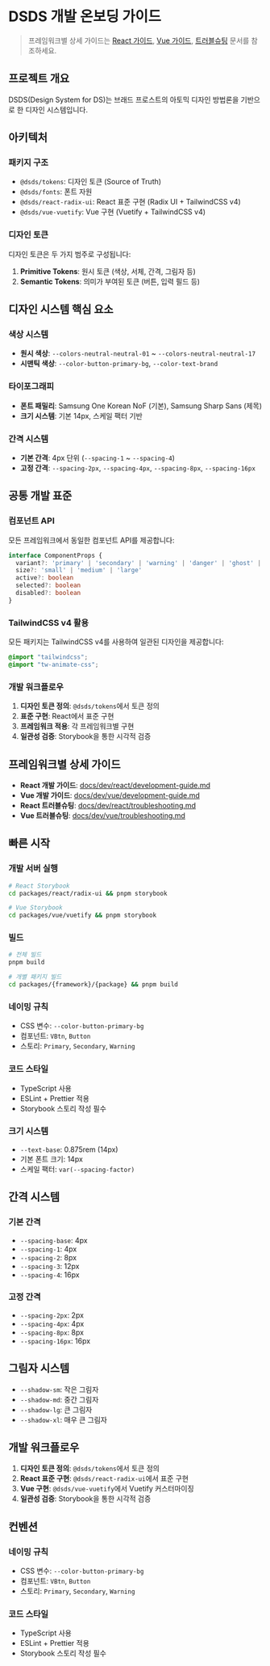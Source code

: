 # DSDS 개발 온보딩 가이드

> 프레임워크별 상세 가이드는 [React 가이드](./react/development-guide.md), [Vue 가이드](./vue/development-guide.md), [트러블슈팅](./react/troubleshooting.md) 문서를 참조하세요.

## 프로젝트 개요

DSDS(Design System for DS)는 브래드 프로스트의 아토믹 디자인 방법론을 기반으로 한 디자인 시스템입니다.

## 아키텍처

### 패키지 구조

- `@dsds/tokens`: 디자인 토큰 (Source of Truth)
- `@dsds/fonts`: 폰트 자원
- `@dsds/react-radix-ui`: React 표준 구현 (Radix UI + TailwindCSS v4)
- `@dsds/vue-vuetify`: Vue 구현 (Vuetify + TailwindCSS v4)

### 디자인 토큰

디자인 토큰은 두 가지 범주로 구성됩니다:

1. **Primitive Tokens**: 원시 토큰 (색상, 서체, 간격, 그림자 등)
2. **Semantic Tokens**: 의미가 부여된 토큰 (버튼, 입력 필드 등)

## 디자인 시스템 핵심 요소

### 색상 시스템

- **원시 색상**: `--colors-neutral-neutral-01` ~ `--colors-neutral-neutral-17`
- **시맨틱 색상**: `--color-button-primary-bg`, `--color-text-brand`

### 타이포그래피

- **폰트 패밀리**: Samsung One Korean NoF (기본), Samsung Sharp Sans (제목)
- **크기 시스템**: 기본 14px, 스케일 팩터 기반

### 간격 시스템

- **기본 간격**: 4px 단위 (`--spacing-1` ~ `--spacing-4`)
- **고정 간격**: `--spacing-2px`, `--spacing-4px`, `--spacing-8px`, `--spacing-16px`

## 공통 개발 표준

### 컴포넌트 API

모든 프레임워크에서 동일한 컴포넌트 API를 제공합니다:

```typescript
interface ComponentProps {
  variant?: 'primary' | 'secondary' | 'warning' | 'danger' | 'ghost' | 'ghostLink'
  size?: 'small' | 'medium' | 'large'
  active?: boolean
  selected?: boolean
  disabled?: boolean
}
```

### TailwindCSS v4 활용

모든 패키지는 TailwindCSS v4를 사용하여 일관된 디자인을 제공합니다:

```css
@import "tailwindcss";
@import "tw-animate-css";
```

### 개발 워크플로우

1. **디자인 토큰 정의**: `@dsds/tokens`에서 토큰 정의
2. **표준 구현**: React에서 표준 구현
3. **프레임워크 적용**: 각 프레임워크별 구현
4. **일관성 검증**: Storybook을 통한 시각적 검증

## 프레임워크별 상세 가이드

- **React 개발 가이드**: [docs/dev/react/development-guide.md](./react/development-guide.md)
- **Vue 개발 가이드**: [docs/dev/vue/development-guide.md](./vue/development-guide.md)
- **React 트러블슈팅**: [docs/dev/react/troubleshooting.md](./react/troubleshooting.md)
- **Vue 트러블슈팅**: [docs/dev/vue/troubleshooting.md](./vue/troubleshooting.md)

## 빠른 시작

### 개발 서버 실행

```bash
# React Storybook
cd packages/react/radix-ui && pnpm storybook

# Vue Storybook
cd packages/vue/vuetify && pnpm storybook
```

### 빌드

```bash
# 전체 빌드
pnpm build

# 개별 패키지 빌드
cd packages/{framework}/{package} && pnpm build
```

### 네이밍 규칙

- CSS 변수: `--color-button-primary-bg`
- 컴포넌트: `VBtn`, `Button`
- 스토리: `Primary`, `Secondary`, `Warning`

### 코드 스타일

- TypeScript 사용
- ESLint + Prettier 적용
- Storybook 스토리 작성 필수

### 크기 시스템

- `--text-base`: 0.875rem (14px)
- 기본 폰트 크기: 14px
- 스케일 팩터: `var(--spacing-factor)`

## 간격 시스템

### 기본 간격

- `--spacing-base`: 4px
- `--spacing-1`: 4px
- `--spacing-2`: 8px
- `--spacing-3`: 12px
- `--spacing-4`: 16px

### 고정 간격

- `--spacing-2px`: 2px
- `--spacing-4px`: 4px
- `--spacing-8px`: 8px
- `--spacing-16px`: 16px

## 그림자 시스템

- `--shadow-sm`: 작은 그림자
- `--shadow-md`: 중간 그림자
- `--shadow-lg`: 큰 그림자
- `--shadow-xl`: 매우 큰 그림자

## 개발 워크플로우

1. **디자인 토큰 정의**: `@dsds/tokens`에서 토큰 정의
2. **React 표준 구현**: `@dsds/react-radix-ui`에서 표준 구현
3. **Vue 구현**: `@dsds/vue-vuetify`에서 Vuetify 커스터마이징
4. **일관성 검증**: Storybook을 통한 시각적 검증

## 컨벤션

### 네이밍 규칙

- CSS 변수: `--color-button-primary-bg`
- 컴포넌트: `VBtn`, `Button`
- 스토리: `Primary`, `Secondary`, `Warning`

### 코드 스타일

- TypeScript 사용
- ESLint + Prettier 적용
- Storybook 스토리 작성 필수
